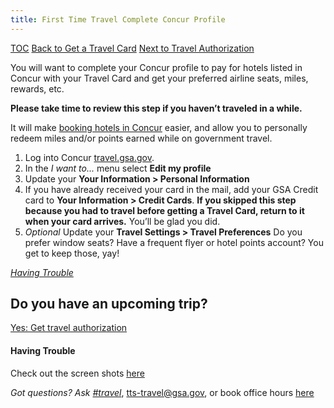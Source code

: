 ```yaml
---
title: First Time Travel Complete Concur Profile
---
```


[TOC](/travel-guide-table-of-contents)
[Back to Get a Travel Card](/first-time-travel-travel-card)
[Next to Travel Authorization](/travel-guide-1-authorization)

You will want to complete your Concur profile to pay for hotels listed in Concur with your Travel Card and get your preferred airline seats, miles, rewards, etc.

**Please take time to review this step if you haven’t traveled in a while.**

It will make [booking hotels in Concur](/how-to-book-a-hotel-in-concur) easier, and allow you to personally redeem miles and/or points earned while on government travel.

1. Log into Concur [travel.gsa.gov](http://travel.gsa.gov/).
2. In the *I want to...* menu select **Edit my profile**
3. Update your **Your Information > Personal Information**
4. If you have already received your card in the mail, add your GSA Credit card to **Your Information > Credit Cards**. **If you skipped this step because you had to travel before getting a Travel Card, return to it when your card arrives.** You’ll be glad you did.
5. _Optional_ Update your **Travel Settings > Travel Preferences** Do you prefer window seats? Have a frequent flyer or hotel points account? You get to keep those, yay!

[_Having Trouble_](#having-trouble)

## Do you have an upcoming trip?

[Yes: Get travel authorization](/travel-guide-1-authorization)

#### Having Trouble
Check out the screen shots [here](https://docs.google.com/drawings/d/1eP5E7Tq1K4Iva7aNSHjLukJcZzD2Cdkf6LCoEDRzsFM/edit)

*Got questions? Ask [#travel](https://gsa-tts.slack.com/messages/travel)*, [tts-travel@gsa.gov](mailto:tts-travel@gsa.gov), or book office hours [here](https://sites.google.com/a/gsa.gov/tts-office-hours/)
